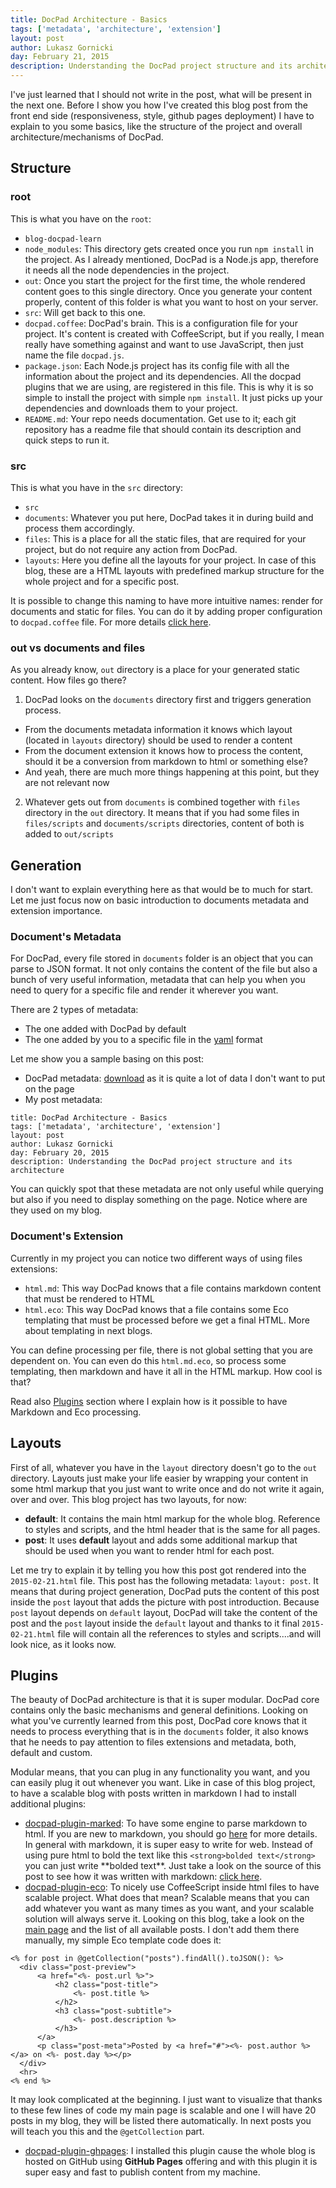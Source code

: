 ```yaml
---
title: DocPad Architecture - Basics
tags: ['metadata', 'architecture', 'extension']
layout: post
author: Lukasz Gornicki
day: February 21, 2015
description: Understanding the DocPad project structure and its architecture
---
```


I've just learned that I should not write in the post, what will be present in the next one. Before I show you how I've created this blog post from the front end side (responsiveness, style, github pages deployment) I have to explain to you some basics, like the structure of the project and overall architecture/mechanisms of DocPad.

## Structure

### root

This is what you have on the `root`:

- `blog-docpad-learn`
 - `node_modules`: This directory gets created once you run `npm install` in the project. As I already mentioned, DocPad is a Node.js app, therefore it needs all the node dependencies in the project.
 - `out`: Once you start the project for the first time, the whole rendered content goes to this single directory. Once you generate your content properly, content of this folder is what you want to host on your server.
 - `src`: Will get back to this one.
 - `docpad.coffee`: DocPad's brain. This is a configuration file for your project. It's content is created with CoffeeScript, but if you really, I mean really have something against and want to use JavaScript, then just name the file `docpad.js`.
 - `package.json`: Each Node.js project has its config file with all the information about the project and its dependencies. All the docpad plugins that we are using, are registered in this file. This is why it is so simple to install the project with simple `npm install`. It just picks up your dependencies and downloads them to your project.
 - `README.md`: Your repo needs documentation. Get use to it; each git repository has a readme file that should contain its description and quick steps to run it.

### src

This is what you have in the `src` directory:

- `src`
 - `documents`: Whatever you put here, DocPad takes it in during build and process them accordingly.
 - `files`: This is a place for all the static files, that are required for your project, but do not require any action from DocPad.
 - `layouts`: Here you define all the layouts for your project. In case of this blog, these are a HTML layouts with predefined markup structure for the whole project and for a specific post.

It is possible to change this naming to have more intuitive names: render for documents and static for files. You can do it by adding proper configuration to `docpad.coffee` file. For more details [click here](https://docpad.org/docs/config).

### out vs documents and files

As you already know, `out` directory is a place for your generated static content. How files go there?

1. DocPad looks on the `documents` directory first and triggers generation process.
  * From the documents metadata information it knows which layout (located in `layouts` directory) should be used to render a content
  * From the document extension it knows how to process the content, should it be a conversion from markdown to html or something else?
  * And yeah, there are much more things happening at this point, but they are not relevant now
2. Whatever gets out from `documents` is combined together with `files` directory in the `out` directory. It means that if you had some files in `files/scripts` and `documents/scripts` directories, content of both is added to `out/scripts`

## Generation

I don't want to explain everything here as that would be to much for start. Let me just focus now on basic introduction to documents metadata and extension importance.

### Document's Metadata

For DocPad, every file stored in `documents` folder is an object that you can parse to JSON format. It not only contains the content of the file but also a bunch of very useful information, metadata that can help you when you need to query for a specific file and render it wherever you want.

There are 2 types of metadata:
* The one added with DocPad by default
* The one added by you to a specific file in the [yaml](http://en.wikipedia.org/wiki/YAML) format

Let me show you a sample basing on this post:
* DocPad metadata: [download](downloads/metadata_sample.txt) as it is quite a lot of data I don't want to put on the page
* My post metadata:
```
title: DocPad Architecture - Basics
tags: ['metadata', 'architecture', 'extension']
layout: post
author: Lukasz Gornicki
day: February 20, 2015
description: Understanding the DocPad project structure and its architecture
```
You can quickly spot that these metadata are not only useful while querying but also if you need to display something on the page. Notice where are they used on my blog.

### Document's Extension

Currently in my project you can notice two different ways of using files extensions:
* `html.md`: This way DocPad knows that a file contains markdown content that must be rendered to HTML
* `html.eco`: This way DocPad knows that a file contains some Eco templating that must be processed before we get a final HTML. More about templating in next blogs.

You can define processing per file, there is not global setting that you are dependent on. You can even do this `html.md.eco`, so process some templating, then markdown and have it all in the HTML markup. How cool is that?

Read also [Plugins](#plugins) section where I explain how is it possible to have Markdown and Eco processing.

## Layouts

First of all, whatever you have in the `layout` directory doesn't go to the `out` directory. Layouts just make your life easier by wrapping your content in some html markup that you just want to write once and do not write it again, over and over. This blog project has two layouts, for now:
* **default**: It contains the main html markup for the whole blog. Reference to styles and scripts, and the html header that is the same for all pages.
* **post**: It uses **default** layout and adds some additional markup that should be used when you want to render html for each post.

Let me try to explain it by telling you how this post got rendered into the `2015-02-21.html` file. This post has the following metadata: `layout: post`. It means that during project generation, DocPad puts the content of this post inside the `post` layout that adds the picture with post introduction. Because `post`  layout depends on `default` layout, DocPad will take the content of the post and the `post` layout inside the `default` layout and thanks to it final `2015-02-21.html` file will contain all the references to styles and scripts....and will look nice, as it looks now.

## Plugins

The beauty of DocPad architecture is that it is super modular. DocPad core contains only the basic mechanisms and general definitions. Looking on what you've currently learned from this post, DocPad core knows that it needs to process everything that is in the `documents` folder, it also knows that he needs to pay attention to files extensions and metadata, both, default and custom.

Modular means, that you can plug in any functionality you want, and you can easily plug it out whenever you want. Like in case of this blog project, to have a scalable blog with posts written in markdown I had to install additional plugins:
* [docpad-plugin-marked](https://github.com/docpad/docpad-plugin-marked): To have some engine to parse markdown to html. If you are new to markdown, you should go [here](http://daringfireball.net/projects/markdown/) for more details. In general with markdown, it is super easy to write for web. Instead of using pure html to bold the text like this `<strong>bolded text</strong>` you can just write \*\*bolded text\*\*. Just take a look on the source of this post to see how it was written with markdown: [click here](https://raw.githubusercontent.com/derberg/blog-docpad-learn/master/src/documents/posts/2015-02-21.html.md).
* [docpad-plugin-eco](https://github.com/docpad/docpad-plugin-eco): To nicely use CoffeeScript inside html files to have scalable project. What does that mean? Scalable means that you can add whatever you want as many times as you want, and your scalable solution will always serve it. Looking on this blog, take a look on the [main page](/index.html) and the list of all available posts. I don't add them there manually, my simple Eco template code does it:
```
<% for post in @getCollection("posts").findAll().toJSON(): %>
  <div class="post-preview">
      <a href="<%- post.url %>">
          <h2 class="post-title">
              <%- post.title %>
          </h2>
          <h3 class="post-subtitle">
              <%- post.description %>
          </h3>
      </a>
      <p class="post-meta">Posted by <a href="#"><%- post.author %></a> on <%- post.day %></p>
  </div>
  <hr>
<% end %>
```
It may look complicated at the beginning. I just want to visualize that thanks to these few lines of code my main page is scalable and one I will have 20 posts in my blog, they will be listed there automatically. In next posts you will teach you this and the `@getCollection` part.
* [docpad-plugin-ghpages](https://github.com/docpad/docpad-plugin-ghpages): I installed this plugin cause the whole blog is hosted on GitHub using **GitHub Pages** offering and with this plugin it is super easy and fast to publish content from my machine.
